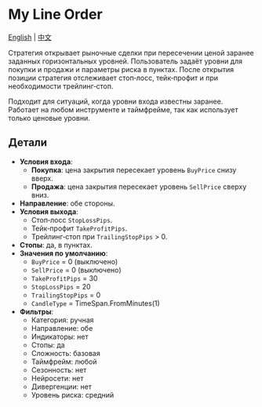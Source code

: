 # My Line Order
[English](README.md) | [中文](README_cn.md)

Стратегия открывает рыночные сделки при пересечении ценой заранее заданных горизонтальных уровней. Пользователь задаёт уровни для покупки и продажи и параметры риска в пунктах. После открытия позиции стратегия отслеживает стоп‑лосс, тейк‑профит и при необходимости трейлинг‑стоп.

Подходит для ситуаций, когда уровни входа известны заранее. Работает на любом инструменте и таймфрейме, так как использует только ценовые уровни.

## Детали

- **Условия входа**:
  - **Покупка**: цена закрытия пересекает уровень `BuyPrice` снизу вверх.
  - **Продажа**: цена закрытия пересекает уровень `SellPrice` сверху вниз.
- **Направление**: обе стороны.
- **Условия выхода**:
  - Стоп‑лосс `StopLossPips`.
  - Тейк‑профит `TakeProfitPips`.
  - Трейлинг‑стоп при `TrailingStopPips` > 0.
- **Стопы**: да, в пунктах.
- **Значения по умолчанию**:
  - `BuyPrice` = 0 (выключено)
  - `SellPrice` = 0 (выключено)
  - `TakeProfitPips` = 30
  - `StopLossPips` = 20
  - `TrailingStopPips` = 0
  - `CandleType` = TimeSpan.FromMinutes(1)
- **Фильтры**:
  - Категория: ручная
  - Направление: обе
  - Индикаторы: нет
  - Стопы: да
  - Сложность: базовая
  - Таймфрейм: любой
  - Сезонность: нет
  - Нейросети: нет
  - Дивергенции: нет
  - Уровень риска: средний
